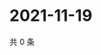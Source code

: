 # 2021-11-19

共 0 条

<!-- BEGIN WEIBO -->
<!-- 最后更新时间 Fri Nov 19 2021 19:12:26 GMT+0800 (China Standard Time) -->

<!-- END WEIBO -->
